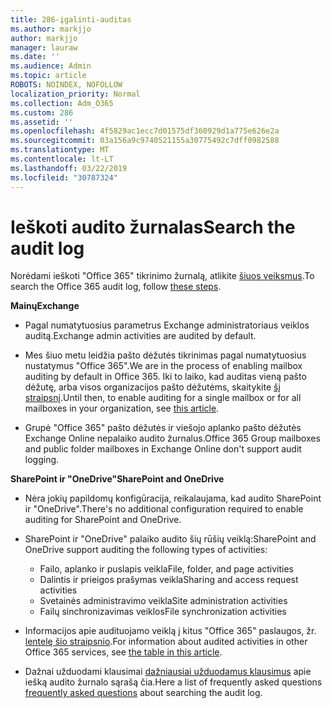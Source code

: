 ```yaml
---
title: 286-įgalinti-auditas
ms.author: markjjo
author: markjjo
manager: lauraw
ms.date: ''
ms.audience: Admin
ms.topic: article
ROBOTS: NOINDEX, NOFOLLOW
localization_priority: Normal
ms.collection: Adm_O365
ms.custom: 286
ms.assetid: ''
ms.openlocfilehash: 4f5829ac1ecc7d01575df360929d1a775e626e2a
ms.sourcegitcommit: 03a156a9c9740521155a30775492c7dff0982588
ms.translationtype: MT
ms.contentlocale: lt-LT
ms.lasthandoff: 03/22/2019
ms.locfileid: "30787324"
---
```

# <a name="search-the-audit-log"></a><span data-ttu-id="2ea45-102">Ieškoti audito žurnalas</span><span class="sxs-lookup"><span data-stu-id="2ea45-102">Search the audit log</span></span>

<span data-ttu-id="2ea45-103">Norėdami ieškoti "Office 365" tikrinimo žurnalą, atlikite [šiuos veiksmus](https://docs.microsoft.com/office365/securitycompliance/search-the-audit-log-in-security-and-compliance#search-the-audit-log).</span><span class="sxs-lookup"><span data-stu-id="2ea45-103">To search the Office 365 audit log, follow [these steps](https://docs.microsoft.com/office365/securitycompliance/search-the-audit-log-in-security-and-compliance#search-the-audit-log).</span></span> 

<span data-ttu-id="2ea45-104">**Mainų**</span><span class="sxs-lookup"><span data-stu-id="2ea45-104">**Exchange**</span></span>

- <span data-ttu-id="2ea45-105">Pagal numatytuosius parametrus Exchange administratoriaus veiklos auditą.</span><span class="sxs-lookup"><span data-stu-id="2ea45-105">Exchange admin activities are audited by default.</span></span>

- <span data-ttu-id="2ea45-106">Mes šiuo metu leidžia pašto dėžutės tikrinimas pagal numatytuosius nustatymus "Office 365".</span><span class="sxs-lookup"><span data-stu-id="2ea45-106">We are in the process of enabling mailbox auditing by default in Office 365.</span></span> <span data-ttu-id="2ea45-107">Iki to laiko, kad auditas vieną pašto dėžutę, arba visos organizacijos pašto dėžutėms, skaitykite [šį straipsnį](https://docs.microsoft.com/office365/securitycompliance/enable-mailbox-auditing).</span><span class="sxs-lookup"><span data-stu-id="2ea45-107">Until then, to enable auditing for a single mailbox or for all mailboxes in your organization, see  [this article](https://docs.microsoft.com/office365/securitycompliance/enable-mailbox-auditing).</span></span>

- <span data-ttu-id="2ea45-108">Grupė "Office 365" pašto dėžutės ir viešojo aplanko pašto dėžutės Exchange Online nepalaiko audito žurnalus.</span><span class="sxs-lookup"><span data-stu-id="2ea45-108">Office 365 Group mailboxes and public folder mailboxes in Exchange Online don't support audit logging.</span></span>

<span data-ttu-id="2ea45-109">**SharePoint ir "OneDrive"**</span><span class="sxs-lookup"><span data-stu-id="2ea45-109">**SharePoint and OneDrive**</span></span>

- <span data-ttu-id="2ea45-110">Nėra jokių papildomų konfigūracija, reikalaujama, kad audito SharePoint ir "OneDrive".</span><span class="sxs-lookup"><span data-stu-id="2ea45-110">There's no additional configuration required to enable auditing for SharePoint and OneDrive.</span></span>

- <span data-ttu-id="2ea45-111">SharePoint ir "OneDrive" palaiko audito šių rūšių veiklą:</span><span class="sxs-lookup"><span data-stu-id="2ea45-111">SharePoint and OneDrive support auditing the following types of activities:</span></span> 

    - <span data-ttu-id="2ea45-112">Failo, aplanko ir puslapis veikla</span><span class="sxs-lookup"><span data-stu-id="2ea45-112">File, folder, and page activities</span></span>
    - <span data-ttu-id="2ea45-113">Dalintis ir prieigos prašymas veikla</span><span class="sxs-lookup"><span data-stu-id="2ea45-113">Sharing and access request activities</span></span>
    - <span data-ttu-id="2ea45-114">Svetainės administravimo veikla</span><span class="sxs-lookup"><span data-stu-id="2ea45-114">Site administration activities</span></span>
    - <span data-ttu-id="2ea45-115">Failų sinchronizavimas veiklos</span><span class="sxs-lookup"><span data-stu-id="2ea45-115">File synchronization activities</span></span>

- <span data-ttu-id="2ea45-116">Informacijos apie audituojamo veiklą į kitus "Office 365" paslaugos, žr. [lentelę šio straipsnio](https://docs.microsoft.com/office365/securitycompliance/search-the-audit-log-in-security-and-compliance#audited-activities).</span><span class="sxs-lookup"><span data-stu-id="2ea45-116">For information about audited activities in other Office 365 services, see  [the table in this article](https://docs.microsoft.com/office365/securitycompliance/search-the-audit-log-in-security-and-compliance#audited-activities).</span></span>

- <span data-ttu-id="2ea45-117">Dažnai užduodami klausimai [dažniausiai užduodamus klausimus](https://docs.microsoft.com/office365/securitycompliance/search-the-audit-log-in-security-and-compliance#frequently-asked-questions) apie iešką audito žurnalo sąrašą čia.</span><span class="sxs-lookup"><span data-stu-id="2ea45-117">Here a list of frequently asked questions [frequently asked questions](https://docs.microsoft.com/office365/securitycompliance/search-the-audit-log-in-security-and-compliance#frequently-asked-questions) about searching the audit log.</span></span>